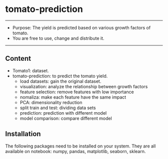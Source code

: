 # tomato-prediction

---
- Purpose: The yield is predicted based on various growth factors of tomato.
- You are free to use, change and distribute it.

---

Content
---
* Tomato1: dataset.
* tomato-prediction: to predict the tomato yield.
  - load datasets: gain the original dataset.
  - visualization: analyze the relationship between growth factors 
  - feature selection: remove features with low importance
  - nomaliza: make each feature have the same impact
  - PCA: dimensionality reduction
  - split train and test: dividing data sets
  - prediction: prediction with different model
  - model comparison: compare different model
  

Installation
---
The following packages need to be installed on your system. They are all available on notebook: numpy, pandas, matplotlib, seaborn, sklearn.


